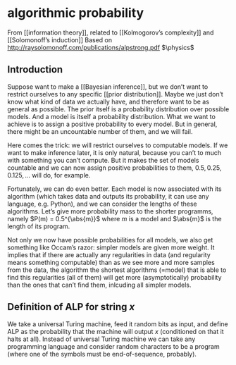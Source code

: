 # algorithmic probability
From [[information theory]], related to [[Kolmogorov’s complexity]] and [[Solomonoff’s induction]]
Based on http://raysolomonoff.com/publications/alpstrong.pdf
$\physics$
## Introduction
Suppose want to make a [[Bayesian inference]], but we don’t want to restrict ourselves to any specific [[prior distribution]]. Maybe we just don’t know what kind of data we actually have, and therefore want to be as general as possible. The prior itself is a probability distribution over possible models. And a model is itself a probability distribution. What we want to achieve is to assign a positive probability to every model. But in general, there might be an uncountable number of them, and we will fail.

Here comes the trick: we will restrict ourselves to computable models. If we want to make inference later, it is only natural, because you can’t to much with something you can’t compute. But it makes the set of models countable and we can now assign positive probabilities to them, $0.5, 0.25, 0.125, \dots$ will do, for example. 

Fortunately, we can do even better. Each model is now associated with its algorithm (which takes data and outputs its probability, it can use any language, e.g. Python), and we can consider the lengths of these algorithms. Let’s give more probability mass to the shorter programms, namely $P(m) = 0.5^{\abs{m}}$ where $m$ is a model and $\abs{m}$ is the length of its program. 

Not only we now have possible probabilities for all models, we also get something like Occam’s razor: simpler models are given more weight. It implies that if there are actually any regularities in data (and regularity means something computable) than as we see more and more samples from the data, the algorithm the shortest algorithms (=model) that is able to find this regularities (all of them) will get more (asymptotically) probability than the ones that can’t find them, inlcuding all simpler models.

## Definition of ALP for string $x$
We take a universal Turing machine, feed it random bits as input, and define ALP as the probability that the machine will output $x$ (conditioned on that it halts at all).
Instead of universal Turing machine we can take any programming language and consider random characters to be a program (where one of the symbols must be end-of-sequence, probably).